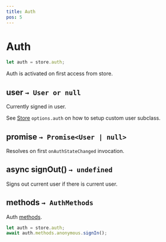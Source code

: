 ```yaml
---
title: Auth
pos: 5
---
```


# Auth

``` javascript
let auth = store.auth;
```

Auth is activated on first access from store.

## user `→ User or null`

Currently signed in user.

See [Store](api/store) `options.auth` on how to setup custom user subclass.

## promise `→ Promise<User | null>`

Resolves on first `onAuthStateChanged` invocation.

## async signOut() `→ undefined`

Signs out current user if there is current user.

## methods `→ AuthMethods`

Auth [methods](api/auth/methods).

``` javascript
let auth = store.auth;
await auth.methods.anonymous.signIn();
```

